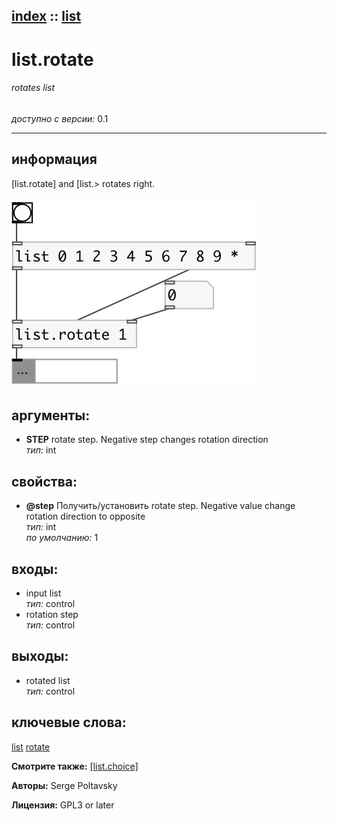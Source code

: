 [index](index.html) :: [list](category_list.html)
---

# list.rotate

###### rotates list

*доступно с версии:* 0.1

---


## информация
[list.rotate] and [list.&gt; rotates right.


[![example](../examples/img/list.rotate.jpg)](../examples/pd/list.rotate.pd)



## аргументы:

* **STEP**
rotate step. Negative step changes rotation direction<br>
_тип:_ int<br>





## свойства:

* **@step** 
Получить/установить rotate step. Negative value change rotation direction to opposite<br>
_тип:_ int<br>
_по умолчанию:_ 1<br>



## входы:

* input list<br>
_тип:_ control
* rotation step<br>
_тип:_ control



## выходы:

* rotated list<br>
_тип:_ control



## ключевые слова:

[list](keywords/list.html)
[rotate](keywords/rotate.html)



**Смотрите также:**
[\[list.choice\]](list.choice.html)




**Авторы:** Serge Poltavsky




**Лицензия:** GPL3 or later





